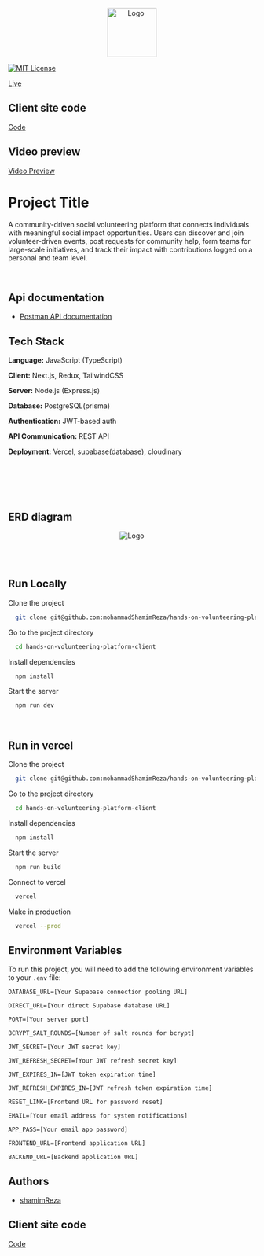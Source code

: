 <p align="center">
  <img src="https://res.cloudinary.com/dqwnzs85c/image/upload/v1742302188/logo_lktt4p.png" alt="Logo" width="100">
</p>

[![MIT License](https://img.shields.io/badge/License-MIT-green.svg)](https://choosealicense.com/licenses/mit/)



[Live](https://volunteer.fitraat.com/)

## Client site code

[Code](https://github.com/mohammadShamimReza/hands-on-volunteering-platform-client)



## Video preview

[Video Preview](https://drive.google.com/file/d/1NBDSVtfziuYbi0Cww215l8ibRZUHqlj8/view?usp=sharing)

# Project Title

A community-driven social volunteering platform that connects individuals with meaningful social impact opportunities. Users can discover and join volunteer-driven events, post requests for community help, form teams for large-scale initiatives, and track their impact with contributions logged on a personal and team level.

<br> 

## Api documentation

- [Postman API documentation](https://documenter.getpostman.com/view/23321198/2sAYkDPLvv)




## Tech Stack

**Language:** JavaScript (TypeScript)

**Client:** Next.js, Redux, TailwindCSS

**Server:** Node.js (Express.js)

**Database:** PostgreSQL(prisma)

**Authentication:** JWT-based auth

**API Communication:** REST API

**Deployment:** Vercel, supabase(database), cloudinary

<br> 
<br> 



<br> 
<br> 



## ERD diagram
<p align="center">
  <img src="https://res.cloudinary.com/dqwnzs85c/image/upload/v1742305899/Untitled_khicnt.png" alt="Logo" >
</p>


<br> 
<br> 


## Run Locally

Clone the project

```bash
  git clone git@github.com:mohammadShamimReza/hands-on-volunteering-platform-server.git
```

Go to the project directory

```bash
  cd hands-on-volunteering-platform-client
```

Install dependencies

```bash
  npm install
```


Start the server

```bash
  npm run dev
```

<br/>

## Run in vercel

Clone the project

```bash
  git clone git@github.com:mohammadShamimReza/hands-on-volunteering-platform-server.git
```

Go to the project directory

```bash
  cd hands-on-volunteering-platform-client
```

Install dependencies

```bash
  npm install
```


Start the server

```bash
  npm run build
```


Connect to vercel

```bash
  vercel
```


Make in production

```bash
  vercel --prod
```


## Environment Variables

To run this project, you will need to add the following environment variables to your `.env` file:


`DATABASE_URL=[Your Supabase connection pooling URL]`

`DIRECT_URL=[Your direct Supabase database URL]`

`PORT=[Your server port]`

`BCRYPT_SALT_ROUNDS=[Number of salt rounds for bcrypt]`

`JWT_SECRET=[Your JWT secret key]`

`JWT_REFRESH_SECRET=[Your JWT refresh secret key]`

`JWT_EXPIRES_IN=[JWT token expiration time]`

`JWT_REFRESH_EXPIRES_IN=[JWT refresh token expiration time]`

`RESET_LINK=[Frontend URL for password reset]`

`EMAIL=[Your email address for system notifications]`

`APP_PASS=[Your email app password]`

`FRONTEND_URL=[Frontend application URL]`

`BACKEND_URL=[Backend application URL]`


## Authors

- [shamimReza](https://github.com/mohammadShamimReza)




## Client site code

[Code](https://github.com/mohammadShamimReza/hands-on-volunteering-platform-client)



